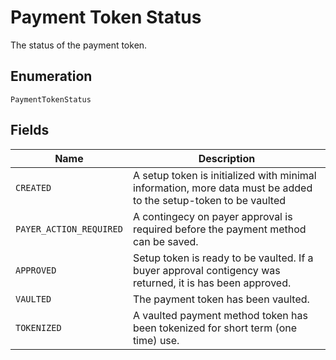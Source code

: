 
# Payment Token Status

The status of the payment token.

## Enumeration

`PaymentTokenStatus`

## Fields

| Name | Description |
|  --- | --- |
| `CREATED` | A setup token is initialized with minimal information, more data must be added to the setup-token to be vaulted |
| `PAYER_ACTION_REQUIRED` | A contingecy on payer approval is required before the payment method can be saved. |
| `APPROVED` | Setup token is ready to be vaulted. If a buyer approval contigency was returned, it is has been approved. |
| `VAULTED` | The payment token has been vaulted. |
| `TOKENIZED` | A vaulted payment method token has been tokenized for short term (one time) use. |

